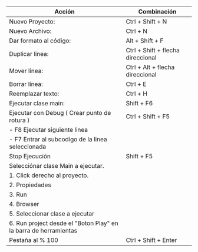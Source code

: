 |Acción| Combinación|
|-----------------------------------------------------------------------|--------------------|
|Nuevo Proyecto:                                                        | Ctrl + Shift + N|
|Nuevo Archivo:                                                         | Ctrl + N|
|Dar formato al código:                                                 | Alt + Shift + F|
|Duplicar linea:                                                        | Ctrl + Shift + flecha direccional|
|Mover linea:                                                           | Ctrl + Alt + flecha direccional|
|Borrar línea:                                                          | Ctrl + E |
|Reemplazar texto:                                                      | Ctrl + H |
|Ejecutar clase main:                                                   | Shift + F6|
|Ejecutar con Debug ( Crear punto de rotura )                           | Ctrl + Shift + F5|
|   - F8 Ejecutar siguiente linea                                       | |
|   - F7 Entrar al subcodigo de la linea seleccionada                   | |
|Stop Ejecución                                                         | Shift + F5|
|Selecciónar clase Main a ejecutar.                                     | |
|    1. Click derecho al proyecto.                                      | |
|    2. Propiedades                                                     | |
|    3. Run                                                             | |
|    4. Browser                                                         | |
|    5. Seleccionar clase a ejecutar                                    | |
|    6. Run project desde el "Boton Play" en la barra de herramientas   | |
|Pestaña al % 100                                                       | Ctrl + Shift + Enter|